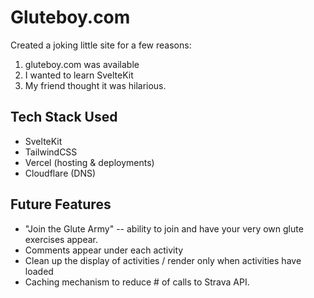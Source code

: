 # Gluteboy.com

Created a joking little site for a few reasons:
1) gluteboy.com was available
2) I wanted to learn SvelteKit
3) My friend thought it was hilarious.

## Tech Stack Used
- SvelteKit
- TailwindCSS
- Vercel (hosting & deployments)
- Cloudflare (DNS)

## Future Features
- "Join the Glute Army" -- ability to join and have your very own glute exercises appear.
- Comments appear under each activity
- Clean up the display of activities / render only when activities have loaded
- Caching mechanism to reduce # of calls to Strava API.
